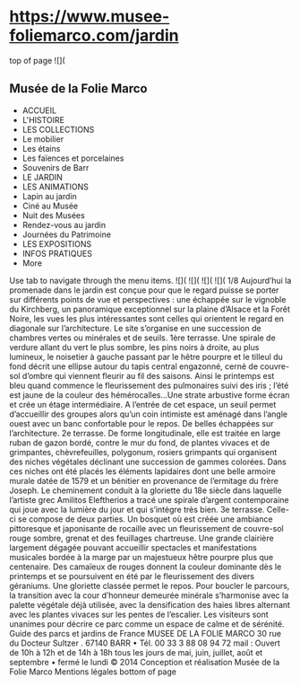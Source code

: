 # https://www.musee-foliemarco.com/jardin

top of page
![](
## Musée de la Folie Marco
 * ACCUEIL
 * L'HISTOIRE
 * LES COLLECTIONS
 * Le mobilier
 * Les étains
 * Les faïences et porcelaines
 * Souvenirs de Barr
 * LE JARDIN
 * LES ANIMATIONS
 * Lapin au jardin
 * Ciné au Musée
 * Nuit des Musées
 * Rendez-vous au jardin
 * Journées du Patrimoine
 * LES EXPOSITIONS
 * INFOS PRATIQUES
 * More

Use tab to navigate through the menu items.
![](
![](
![](
![](
1/8
Aujourd’hui la promenade dans le jardin est conçue pour que le regard puisse se porter sur différents points de vue et perspectives : une échappée sur le vignoble du Kirchberg, un panoramique exceptionnel sur la plaine d’Alsace et la Forêt Noire, les vues les plus intéressantes sont celles qui orientent le regard en diagonale sur l’architecture. Le site s’organise en une succession de chambres vertes ou minérales et de seuils.
1ère terrasse. Une spirale de verdure allant du vert le plus sombre, les pins noirs à droite, au plus lumineux, le noisetier à gauche passant par le hêtre pourpre et le tilleul du fond décrit une ellipse autour du tapis central engazonné, cerné de couvre-sol d’ombre qui viennent fleurir au fil des saisons. Ainsi le printemps est bleu quand commence le fleurissement des pulmonaires suivi des iris ; l’été est jaune de la couleur des hémérocalles…Une strate arbustive forme écran et crée un étage intermédiaire. A l’entrée de cet espace, un seuil permet d’accueillir des groupes alors qu’un coin intimiste est aménagé dans l’angle ouest avec un banc confortable pour le repos. De belles échappées sur l’architecture.
2e terrasse. De forme longitudinale, elle est traitée en large ruban de gazon bordé, contre le mur du fond, de plantes vivaces et de grimpantes, chèvrefeuilles, polygonum, rosiers grimpants qui organisent des niches végétales déclinant une succession de gammes colorées. Dans ces niches ont été placés les éléments lapidaires dont une belle armoire murale datée de 1579 et un bénitier en provenance de l’ermitage du frère Joseph. Le cheminement conduit à la gloriette du 18e siècle dans laquelle l’artiste grec Amilitos Eleftherios a tracé une spirale d’argent contemporaine qui joue avec la lumière du jour et qui s’intègre très bien.
3e terrasse. Celle-ci se compose de deux parties. Un bosquet où est créée une ambiance pittoresque et japonisante de rocaille avec un fleurissement de couvre-sol rouge sombre, grenat et des feuillages chartreuse. Une grande clairière largement dégagée pouvant accueillir spectacles et manifestations musicales bordée à la marge par un majestueux hêtre pourpre plus que centenaire. Des camaïeux de rouges donnent la couleur dominante dès le printemps et se poursuivent en été par le fleurissement des divers géraniums. Une gloriette classée permet le repos. Pour boucler le parcours, la transition avec la cour d’honneur demeurée minérale s’harmonise avec la palette végétale déjà utilisée, avec la densification des haies libres alternant avec les plantes vivaces sur les pentes de l’escalier. Les visiteurs sont unanimes pour décrire ce parc comme un espace de calme et de sérénité.
Guide des parcs et jardins de France
MUSEE DE LA FOLIE MARCO
30 rue du Docteur Sultzer . 67140 BARR • Tél. 00 33 3 88 08 94 72
mail : 
Ouvert de 10h à 12h et de 14h à 18h
tous les jours de mai, juin, juillet, août et septembre • fermé le lundi
© 2014 Conception et réalisation Musée de la Folie Marco
Mentions légales
bottom of page

